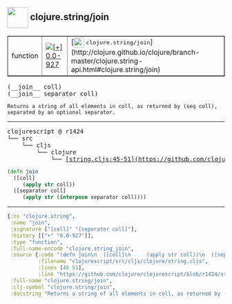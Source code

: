 ## <img width="48px" valign="middle" src="http://i.imgur.com/Hi20huC.png"> clojure.string/join

 <table border="1">
<tr>
<td>function</td>
<td><a href="https://github.com/cljsinfo/api-refs/tree/0.0-927"><img valign="middle" alt="[+] 0.0-927" src="https://img.shields.io/badge/+-0.0--927-lightgrey.svg"></a> </td>
<td>
[<img height="24px" valign="middle" src="http://i.imgur.com/1GjPKvB.png"> <samp>clojure.string/join</samp>](http://clojure.github.io/clojure/branch-master/clojure.string-api.html#clojure.string/join)
</td>
</tr>
</table>

 <samp>
(__join__ coll)<br>
(__join__ separator coll)<br>
</samp>

```
Returns a string of all elements in coll, as returned by (seq coll),
separated by an optional separator.
```

---

 <pre>
clojurescript @ r1424
└── src
    └── cljs
        └── clojure
            └── <ins>[string.cljs:45-51](https://github.com/clojure/clojurescript/blob/r1424/src/cljs/clojure/string.cljs#L45-L51)</ins>
</pre>

```clj
(defn join
  ([coll]
     (apply str coll))
  ([separator coll]
     (apply str (interpose separator coll))))
```


---

```clj
{:ns "clojure.string",
 :name "join",
 :signature ["[coll]" "[separator coll]"],
 :history [["+" "0.0-927"]],
 :type "function",
 :full-name-encode "clojure.string_join",
 :source {:code "(defn join\n  ([coll]\n     (apply str coll))\n  ([separator coll]\n     (apply str (interpose separator coll))))",
          :filename "clojurescript/src/cljs/clojure/string.cljs",
          :lines [45 51],
          :link "https://github.com/clojure/clojurescript/blob/r1424/src/cljs/clojure/string.cljs#L45-L51"},
 :full-name "clojure.string/join",
 :clj-symbol "clojure.string/join",
 :docstring "Returns a string of all elements in coll, as returned by (seq coll),\nseparated by an optional separator."}

```
